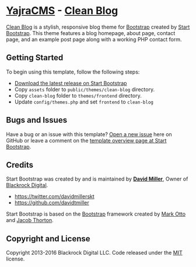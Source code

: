 # [YajraCMS](http://yajracms.com/) - [Clean Blog](https://github.com/yajra/clean-blog)

[Clean Blog](https://github.com/yajra/clean-blog) is a stylish, responsive blog theme for [Bootstrap](http://getbootstrap.com/) created by [Start Bootstrap](http://startbootstrap.com/). This theme features a blog homepage, about page, contact page, and an example post page along with a working PHP contact form.

## Getting Started

To begin using this template, follow the following steps:
- [Download the latest release on Start Bootstrap](https://github.com/yajra/clean-blog)
- Copy `assets` folder to `public/themes/clean-blog` directory.
- Copy `clean-blog` folder to `themes/frontend` directory.
- Update `config/themes.php` and set `frontend` to `clean-blog`

## Bugs and Issues

Have a bug or an issue with this template? [Open a new issue](https://github.com/yajra/clean-blog/issues) here on GitHub or leave a comment on the [template overview page at Start Bootstrap](https://github.com/yajra/clean-blog).

## Credits

Start Bootstrap was created by and is maintained by **[David Miller](http://davidmiller.io/)**, Owner of [Blackrock Digital](http://blackrockdigital.io/).

* https://twitter.com/davidmillerskt
* https://github.com/davidtmiller

Start Bootstrap is based on the [Bootstrap](http://getbootstrap.com/) framework created by [Mark Otto](https://twitter.com/mdo) and [Jacob Thorton](https://twitter.com/fat).

## Copyright and License

Copyright 2013-2016 Blackrock Digital LLC. Code released under the [MIT](https://github.com/yajra/clean-blog/blob/gh-pages/LICENSE) license.